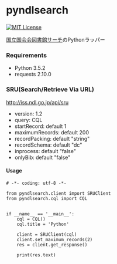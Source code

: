 # pyndlsearch
[![MIT License](http://img.shields.io/badge/license-MIT-blue.svg?style=flat)](LICENSE)　　

[国立国会会図書館サーチ](http://iss.ndl.go.jp/information/api/)のPythonラッパー  

### Requirements
- Python 3.5.2
- requests 2.10.0

### SRU(Search/Retrieve Via URL)
http://iss.ndl.go.jp/api/sru
- version: 1.2
- query: CQL
- startRecord: default 1
- maximumRecords: default 200
- recordPacking: default "string"
- recordSchema: default "dc"
- inprocess: default "false"
- onlyBib: default "false"

#### Usage

```python:sample
# -*- coding: utf-8 -*-

from pyndlsearch.client import SRUClient
from pyndlsearch.cql import CQL


if __name__ == '__main__':
    cql = CQL()
    cql.title = 'Python'

    client = SRUClient(cql)
    client.set_maximum_records(2)
    res = client.get_response()

    print(res.text)
```
